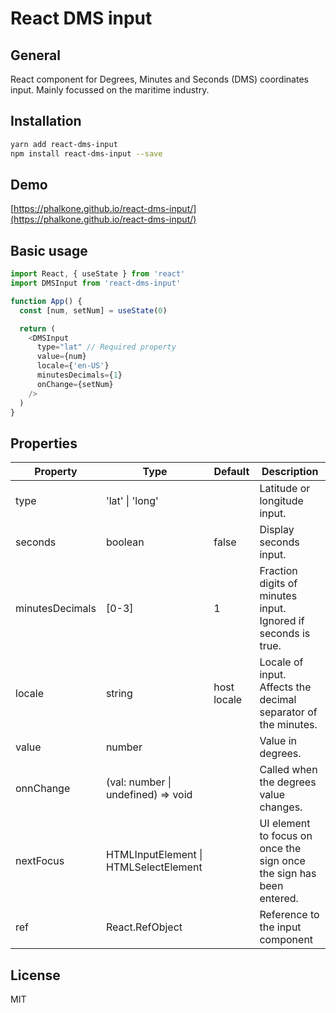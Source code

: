 # React DMS input

## General

React component for Degrees, Minutes and Seconds (DMS) coordinates input. Mainly focussed on the maritime industry.

## Installation

```sh
yarn add react-dms-input
npm install react-dms-input --save
```

## Demo

[https://phalkone.github.io/react-dms-input/](https://phalkone.github.io/react-dms-input/)

## Basic usage

```javascript
import React, { useState } from 'react'
import DMSInput from 'react-dms-input'

function App() {
  const [num, setNum] = useState(0)

  return (
    <DMSInput
      type="lat" // Required property
      value={num}
      locale={'en-US'}
      minutesDecimals={1}
      onChange={setNum}
    />
  )
}
```

## Properties

| Property        | Type                                  | Default     | Description                                                          |
| --------------- | ------------------------------------- | ----------- | -------------------------------------------------------------------- |
| type            | 'lat' \| 'long'                       |             | Latitude or longitude input.                                         |
| seconds         | boolean                               | false       | Display seconds input.                                               |
| minutesDecimals | [0-3]                                 | 1           | Fraction digits of minutes input. Ignored if seconds is true.        |
| locale          | string                                | host locale | Locale of input. Affects the decimal separator of the minutes.       |
| value           | number                                |             | Value in degrees.                                                    |
| onnChange       | (val: number \| undefined) => void    |             | Called when the degrees value changes.                               |
| nextFocus       | HTMLInputElement \| HTMLSelectElement |             | UI element to focus on once the sign once the sign has been entered. |
| ref             | React.RefObject                       |             | Reference to the input component                                     |

## License

MIT
